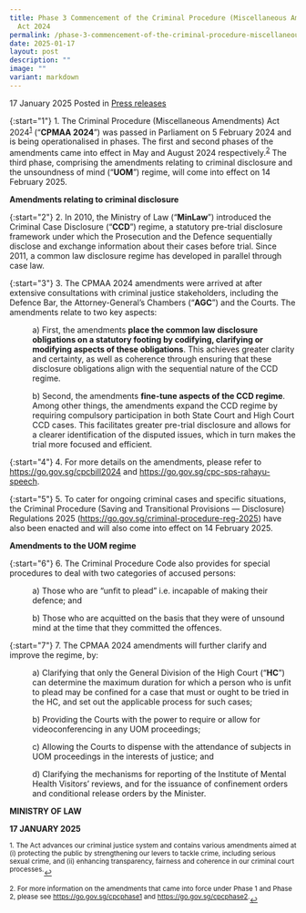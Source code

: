```yaml
---
title: Phase 3 Commencement of the Criminal Procedure (Miscellaneous Amendments)
  Act 2024
permalink: /phase-3-commencement-of-the-criminal-procedure-miscellaneous-amendments-act-2024/
date: 2025-01-17
layout: post
description: ""
image: ""
variant: markdown
---
```

17 January 2025 Posted in [Press releases](/news/press-releases)

{:start="1"}
1.&nbsp;The Criminal Procedure (Miscellaneous Amendments) Act 2024<sup><a href="#fn1" id="ref1">1</a></sup> (“<b>CPMAA 2024</b>”) was passed in Parliament on 5 February 2024 and is being operationalised in phases. The first and second phases of the amendments came into effect in May and August 2024 respectively.<sup><a href="#fn2" id="ref2">2</a></sup>  The third phase, comprising the amendments relating to criminal disclosure and the unsoundness of mind (“<b>UOM</b>”) regime, will come into effect on 14 February 2025.

<b>Amendments relating to criminal disclosure</b>

{:start="2"}
2.&nbsp;In 2010, the Ministry of Law (“<b>MinLaw</b>”) introduced the Criminal Case Disclosure (“<b>CCD</b>”) regime, a statutory pre-trial disclosure framework under which the Prosecution and the Defence sequentially disclose and exchange information about their cases before trial. Since 2011, a common law disclosure regime has developed in parallel through case law.

{:start="3"}
3.&nbsp;The CPMAA 2024 amendments were arrived at after extensive consultations with criminal justice stakeholders, including the Defence Bar, the Attorney-General’s Chambers (“<b>AGC</b>”) and the Courts. The amendments relate to two key aspects:

<p style="margin-left: 40px">a) First, the amendments <b>place the common law disclosure obligations on a statutory footing by codifying, clarifying or modifying aspects of these obligations</b>. This achieves greater clarity and certainty, as well as coherence through ensuring that these disclosure obligations align with the sequential nature of the CCD regime.</p>

<p style="margin-left: 40px">b) Second, the amendments <b>fine-tune aspects of the CCD regime</b>. Among other things, the amendments expand the CCD regime by requiring compulsory participation in both State Court and High Court CCD cases. This facilitates greater pre-trial disclosure and allows for a clearer identification of the disputed issues, which in turn makes the trial more focused and efficient.</p>

{:start="4"}
4.&nbsp;For more details on the amendments, please refer to <a href="https://go.gov.sg/cpcbill2024">https://go.gov.sg/cpcbill2024</a> and <a href="https://go.gov.sg/cpc-sps-rahayu-speech">https://go.gov.sg/cpc-sps-rahayu-speech</a>.

{:start="5"}
5.&nbsp;To cater for ongoing criminal cases and specific situations, the Criminal Procedure (Saving and Transitional Provisions — Disclosure) Regulations 2025 (<a href="https://go.gov.sg/criminal-procedure-reg-2025">https://go.gov.sg/criminal-procedure-reg-2025</a>) have also been enacted and will also come into effect on 14 February 2025.

<b>Amendments to the UOM regime</b>

{:start="6"}
6.&nbsp;The Criminal Procedure Code also provides for special procedures to deal with two categories of accused persons:

<p style="margin-left: 40px">a) Those who are “unfit to plead” i.e. incapable of making their defence; and</p>

<p style="margin-left: 40px">b) Those who are acquitted on the basis that they were of unsound mind at the time that they committed the offences.</p>

{:start="7"}
7.&nbsp;The CPMAA 2024 amendments will further clarify and improve the regime, by:

<p style="margin-left: 40px">a) Clarifying that only the General Division of the High Court (“<b>HC</b>”) can determine the maximum duration for which a person who is unfit to plead may be confined for a case that must or ought to be tried in the HC, and set out the applicable process for such cases;</p>

<p style="margin-left: 40px">b) Providing the Courts with the power to require or allow for videoconferencing in any UOM proceedings;</p>

<p style="margin-left: 40px">c) Allowing the Courts to dispense with the attendance of subjects in UOM proceedings in the interests of justice; and</p>

<p style="margin-left: 40px">d) Clarifying the mechanisms for reporting of the Institute of Mental Health Visitors’ reviews, and for the issuance of confinement orders and conditional release orders by the Minister.</p>

<b>MINISTRY OF LAW</b>
<p><b>17 JANUARY 2025</b>



</p><p><sup id="fn1">1.&nbsp;The Act advances our criminal justice system and contains various amendments aimed at (i) protecting the public by strengthening our levers to tackle crime, including serious sexual crime, and (ii) enhancing transparency, fairness and coherence in our criminal court processes.</sup><a href="#ref1" title="Jump back to footnote 1 in the text." style="font-size: 12px">↩</a></p>

<p><sup id="fn2">2.&nbsp;For more information on the amendments that came into force under Phase 1 and Phase 2, please see <a href="https://go.gov.sg/cpcphase1">https://go.gov.sg/cpcphase1</a> and <a href="https://go.gov.sg/cpcphase2">https://go.gov.sg/cpcphase2</a>.</sup><a href="#ref2" title="Jump back to footnote 2 in the text." style="font-size: 12px">↩</a></p>